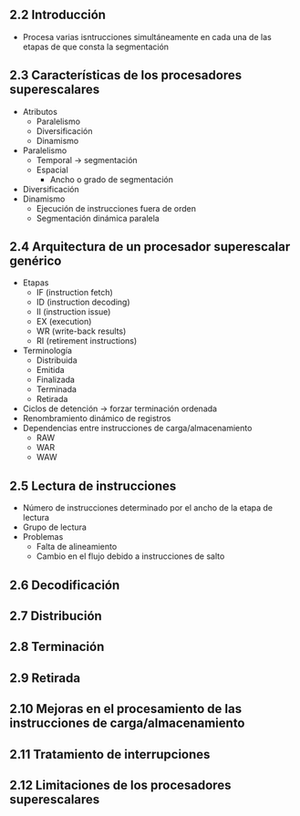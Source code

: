 ## 2.2 Introducción
- Procesa varias isntrucciones simultáneamente en cada una de las etapas de que consta la segmentación
## 2.3 Características de los procesadores superescalares
- Atributos
	- Paralelismo
	- Diversificación
	- Dinamismo
- Paralelismo
	- Temporal -> segmentación
	- Espacial	
		- Ancho o grado de segmentación
- Diversificación
- Dinamismo
	- Ejecución de instrucciones fuera de orden
	- Segmentación dinámica paralela
## 2.4 Arquitectura de un procesador superescalar genérico
- Etapas
	- IF (instruction fetch)
	- ID (instruction decoding)
	- II (instruction issue)
	- EX (execution)
	- WR (write-back results)
	- RI (retirement instructions)
- Terminología
	- Distribuida
	- Emitida
	- Finalizada
	- Terminada
	- Retirada
- Ciclos de detención -> forzar terminación ordenada
- Renombramiento dinámico de registros
- Dependencias entre instrucciones de carga/almacenamiento
	- RAW
	- WAR
	- WAW
## 2.5 Lectura de instrucciones
- Número de instrucciones determinado por el ancho de la etapa de lectura
- Grupo de lectura
- Problemas
	- Falta de alineamiento
	- Cambio en el flujo debido a instrucciones de salto

## 2.6 Decodificación
## 2.7 Distribución
## 2.8 Terminación
## 2.9 Retirada
## 2.10 Mejoras en el procesamiento de las instrucciones de carga/almacenamiento
## 2.11 Tratamiento de interrupciones
## 2.12 Limitaciones de los procesadores superescalares